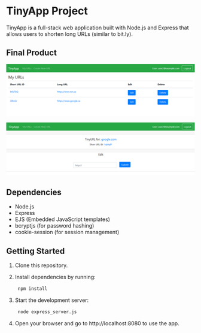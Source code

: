 # TinyApp Project

TinyApp is a full-stack web application built with Node.js and Express that allows users to shorten long URLs (similar to bit.ly).

## Final Product

![Home page showing list of shortened URLs.](https://github.com/C-rostad/tinyapp/blob/master/Tinyapp_Homepage.png)

![Page to view and edit details of a specific shortened URL.](https://github.com/C-rostad/tinyapp/blob/master/Tinyapp_shortURL.png)

## Dependencies

- Node.js
- Express
- EJS (Embedded JavaScript templates)
- bcryptjs (for password hashing)
- cookie-session (for session management)

## Getting Started

1. Clone this repository.

2. Install dependencies by running:

   ```bash
    npm install

3. Start the development server:

   ```bash
    node express_server.js

4. Open your browser and go to http://localhost:8080 to use the app.